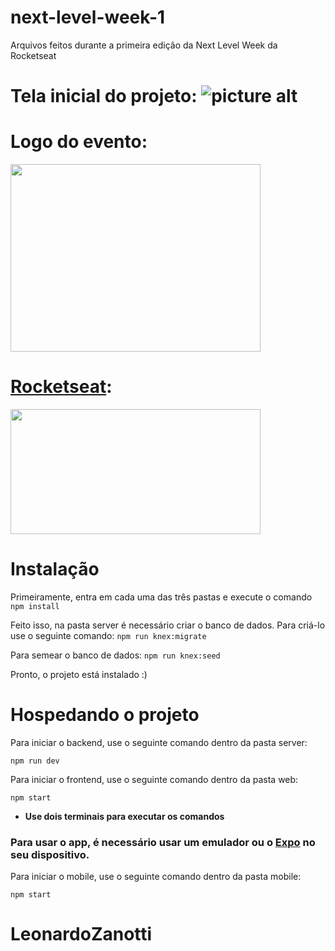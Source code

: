 # next-level-week-1
Arquivos feitos durante a primeira edição da Next Level Week da Rocketseat

# Tela inicial do projeto: ![picture alt](https://user-images.githubusercontent.com/38081852/83580830-6f63e200-a513-11ea-9a27-0a109ec1e4d0.png)
# Logo do evento:
<img src="https://cdn.dribbble.com/users/1986561/screenshots/11226328/nlw_dribbble.png"  width="400" height="300">

# [Rocketseat](https://www.youtube.com/channel/UCSfwM5u0Kce6Cce8_S72olg):
<img src="https://miro.medium.com/max/2400/1*fs0ScMc45X9QEwno8G414A.png"  width="400" height="200">


# Instalação

Primeiramente, entra em cada uma das três pastas e execute o comando
``` npm install ```

Feito isso, na pasta server é necessário criar o banco de dados. Para criá-lo use o seguinte comando:
``` npm run knex:migrate ```

Para semear o banco de dados:
``` npm run knex:seed ```

Pronto, o projeto está instalado :)

# Hospedando o projeto

Para iniciar o backend, use o seguinte comando dentro da pasta server:

``` npm run dev ```


Para iniciar o frontend, use o seguinte comando dentro da pasta web:

``` npm start ```

* **Use dois terminais para executar os comandos**



### Para usar o app, é necessário usar um emulador ou o [Expo](https://expo.io) no seu dispositivo.


Para iniciar o mobile, use o seguinte comando dentro da pasta mobile:

``` npm start ```

# LeonardoZanotti
